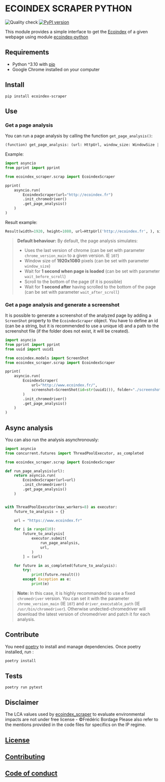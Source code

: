 # ECOINDEX SCRAPER PYTHON

![Quality check](https://github.com/cnumr/ecoindex_scrap_python/workflows/Quality%20checks/badge.svg)
[![PyPI version](https://badge.fury.io/py/ecoindex-scraper.svg)](https://badge.fury.io/py/ecoindex-scraper)

This module provides a simple interface to get the [Ecoindex](http://www.ecoindex.fr) of a given webpage using module [ecoindex-python](https://pypi.org/project/ecoindex/)

## Requirements

- Python ^3.10 with [pip](https://pip.pypa.io/en/stable/installation/)
- Google Chrome installed on your computer

## Install

```shell
pip install ecoindex-scraper
```

## Use

### Get a page analysis

You can run a page analysis by calling the function `get_page_analysis()`:

```python
(function) get_page_analysis: (url: HttpUrl, window_size: WindowSize | None = WindowSize(width=1920, height=1080), wait_before_scroll: int | None = 1, wait_after_scroll: int | None = 1) -> Coroutine[Any, Any, Result]
```

Example:

```python
import asyncio
from pprint import pprint

from ecoindex_scraper.scrap import EcoindexScraper

pprint(
    asyncio.run(
        EcoindexScraper(url="http://ecoindex.fr")
        .init_chromedriver()
        .get_page_analysis()
    )
)
```

Result example:

```python
Result(width=1920, height=1080, url=HttpUrl('http://ecoindex.fr', ), size=549.253, nodes=52, requests=12, grade='A', score=90.0, ges=1.2, water=1.8, ecoindex_version='5.0.0', date=datetime.datetime(2022, 9, 12, 10, 54, 46, 773443), page_type=None)
```

> **Default behaviour:** By default, the page analysis simulates:
>
> - Uses the last version of chrome (can be set with parameter `chrome_version_main` to a given version. IE `107`)
> - Window size of **1920x1080** pixels (can be set with parameter `window_size`)
> - Wait for **1 second when page is loaded** (can be set with parameter `wait_before_scroll`)
> - Scroll to the bottom of the page (if it is possible)
> - Wait for **1 second after** having scrolled to the bottom of the page (can be set with parameter `wait_after_scroll`)

### Get a page analysis and generate a screenshot

It is possible to generate a screenshot of the analyzed page by adding a `ScreenShot` property to the `EcoindexScraper` object.
You have to define an id (can be a string, but it is recommended to use a unique id) and a path to the screenshot file (if the folder does not exist, it will be created).

```python
import asyncio
from pprint import pprint
from uuid import uuid1

from ecoindex.models import ScreenShot
from ecoindex_scraper.scrap import EcoindexScraper

pprint(
    asyncio.run(
        EcoindexScraper(
            url="http://www.ecoindex.fr/",
            screenshot=ScreenShot(id=str(uuid1()), folder="./screenshots"),
        )
        .init_chromedriver()
        .get_page_analysis()
    )
)
```

## Async analysis

You can also run the analysis asynchronously:

```python
import asyncio
from concurrent.futures import ThreadPoolExecutor, as_completed

from ecoindex_scraper.scrap import EcoindexScraper

def run_page_analysis(url):
    return asyncio.run(
        EcoindexScraper(url=url)
        .init_chromedriver()
        .get_page_analysis()
    )


with ThreadPoolExecutor(max_workers=8) as executor:
    future_to_analysis = {}

    url = "https://www.ecoindex.fr"

    for i in range(10):
        future_to_analysis[
            executor.submit(
                run_page_analysis,
                url,
            )
        ] = (url)

    for future in as_completed(future_to_analysis):
        try:
            print(future.result())
        except Exception as e:
            print(e)
```

> **Note:** In this case, it is highly recommanded to use a fixed `chromedriver` version. You can set it with the parameter `chrome_version_main` (IE `107`) and `driver_executable_path` (IE `/usr/bin/chromedriver`). Otherwise undected-chromedriver will download the latest version of chromedriver and patch it for each analysis.

## Contribute

You need [poetry](https://python-poetry.org/) to install and manage dependencies. Once poetry installed, run :

```bash
poetry install
```

## Tests

```shell
poetry run pytest
```

## Disclaimer

The LCA values used by [ecoindex_scraper](https://github.com/cnumr/ecoindex_scrap_python) to evaluate environmental impacts are not under free license - ©Frédéric Bordage
Please also refer to the mentions provided in the code files for specifics on the IP regime.

## [License](LICENSE)

## [Contributing](CONTRIBUTING.md)

## [Code of conduct](CODE_OF_CONDUCT.md)

